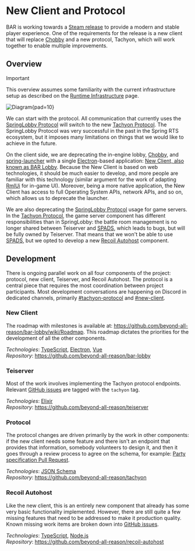 # New Client and Protocol

BAR is working towards a [Steam release](https://www.beyondallreason.info/development/steam-release) to provide a modern and stable player experience. One of the requirements for the release is a new client that will replace [Chobby] and a new protocol, Tachyon, which will work together to enable multiple improvements.

## Overview

> [!IMPORTANT]
> This overview assumes some familiarity with the current infrastructure setup as described on the [Runtime Infrastructure](current_infra.md) page.

![Diagram](diagrams/new_client.d2){pad=10}

We can start with the protocol. All communication that currently uses the [SpringLobby Protocol] will switch to the new [Tachyon Protocol]. The SpringLobby Protocol was very successful in the past in the Spring RTS ecosystem, but it imposes many limitations on things that we would like to achieve in the future.

On the client side, we are deprecating the in-engine lobby, [Chobby], and [spring-launcher](https://github.com/beyond-all-reason/spring-launcher) with a single [Electron]-based application: [New Client, also known as BAR Lobby](https://github.com/beyond-all-reason/bar-lobby). Because the New Client is based on web technologies, it should be much easier to develop, and more people are familiar with this technology (similar argument for the work of adapting [RmlUi](https://github.com/mikke89/RmlUi) for in-game UI). Moreover, being a more native application, the New Client has access to full Operating System APIs, network APIs, and so on, which allows us to deprecate the launcher.

We are also deprecating the [SpringLobby Protocol] usage for game servers. In the [Tachyon Protocol], the game server component has different responsibilities than in SpringLobby: the battle room management is no longer shared between Teiserver and [SPADS], which leads to bugs, but will be fully owned by Teiserver. That means that we won't be able to use [SPADS], but we opted to develop a new [Recoil Autohost](https://github.com/beyond-all-reason/recoil-autohost) component.

## Development

There is ongoing parallel work on all four components of the project: protocol, new client, Teiserver, and Recoil Autohost. The protocol is a central piece that requires the most coordination between project participants. Most development conversations are happening on Discord in dedicated channels, primarily [#tachyon-protocol](https://discord.com/channels/549281623154229250/943582636679520256) and [#new-client](https://discord.com/channels/549281623154229250/927564746104905728).

### New Client

The roadmap with milestones is available at: https://github.com/beyond-all-reason/bar-lobby/wiki/Roadmap. This roadmap dictates the priorities for the development of all the other components.

*Technologies*: [TypeScript], [Electron], [Vue] <br>
*Repository*: https://github.com/beyond-all-reason/bar-lobby

### Teiserver

Most of the work involves implementing the Tachyon protocol endpoints. Relevant [GitHub issues](https://github.com/beyond-all-reason/teiserver/issues) are tagged with the `tachyon` tag.

*Technologies*: [Elixir](https://elixir-lang.org/) <br>
*Repository*: https://github.com/beyond-all-reason/teiserver

### Protocol

The protocol changes are driven primarily by the work in other components: if the new client needs some feature and there isn't an endpoint that provides that information, somebody volunteers to design it, and then it goes through a review process to agree on the schema, for example: [Party specification Pull Request](https://github.com/beyond-all-reason/tachyon/pull/53).

*Technologies*: [JSON Schema] <br>
*Repository*: https://github.com/beyond-all-reason/tachyon

### Recoil Autohost

Like the new client, this is an entirely new component that already has some very basic functionality implemented. However, there are still quite a few missing features that need to be addressed to make it production quality. Known missing work items are broken down into [GitHub issues](https://github.com/beyond-all-reason/recoil-autohost/issues).

*Technologies*: [TypeScript], [Node.js] <br>
*Repository*: https://github.com/beyond-all-reason/recoil-autohost

[SpringLobby Protocol]: https://github.com/spring/LobbyProtocol
[Tachyon Protocol]: https://github.com/beyond-all-reason/tachyon
[Chobby]: https://github.com/beyond-all-reason/BYAR-Chobby
[TypeScript]: https://www.typescriptlang.org/
[Electron]: https://www.electronjs.org/
[Node.js]: https://nodejs.org/
[JSON Schema]: https://json-schema.org/
[Vue]: https://vuejs.org/
[SPADS]: https://github.com/Yaribz/SPADS

